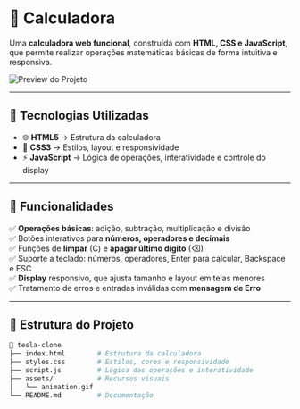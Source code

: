 # 🧮 Calculadora

Uma **calculadora web funcional**, construída com **HTML, CSS e JavaScript**, que permite realizar operações matemáticas básicas de forma intuitiva e responsiva.

![Preview do Projeto](./assets/animation.gif)  

---

## 🚀 Tecnologias Utilizadas  

- 🌐 **HTML5** → Estrutura da calculadora 
- 🎨 **CSS3** → Estilos, layout e responsividade  
- ⚡ **JavaScript** → Lógica de operações, interatividade e controle do display 

---

## 🎯 Funcionalidades  

✅ **Operações básicas**: adição, subtração, multiplicação e divisão  
✅ Botões interativos para **números, operadores e decimais**  
✅ Funções de **limpar** (C) e **apagar último dígito** (⌫)  
✅ Suporte a teclado: números, operadores, Enter para calcular, Backspace e ESC  
✅ **Display** responsivo, que ajusta tamanho e layout em telas menores  
✅ Tratamento de erros e entradas inválidas com **mensagem de Erro**  

---

## 📂 Estrutura do Projeto  

```bash
📁 tesla-clone
├── index.html        # Estrutura da calculadora
├── styles.css        # Estilos, cores e responsividade
├── script.js         # Lógica das operações e interatividade
├── assets/           # Recursos visuais
│   └── animation.gif
└── README.md         # Documentação

